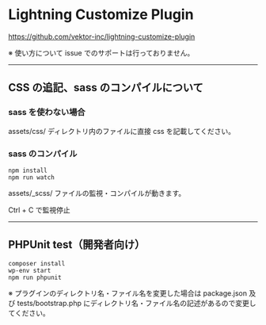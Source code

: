 # Lightning Customize Plugin

https://github.com/vektor-inc/lightning-customize-plugin

※ 使い方について issue でのサポートは行っておりません。

---

## CSS の追記、sass のコンパイルについて

### sass を使わない場合

assets/css/ ディレクトリ内のファイルに直接 css を記載してください。

### sass のコンパイル

```
npm install
npm run watch
```

assets/_scss/ ファイルの監視・コンパイルが動きます。

Ctrl + C で監視停止

---

## PHPUnit test（開発者向け）

```
composer install
wp-env start
npm run phpunit
```

※ プラグインのディレクトリ名・ファイル名を変更した場合は package.json 及び tests/bootstrap.php にディレクトリ名・ファイル名の記述があるので変更してください。